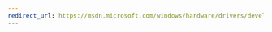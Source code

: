 ```yaml
---
redirect_url: https://msdn.microsoft.com/windows/hardware/drivers/develop/distributing-a-driver-package-win8
---
```


